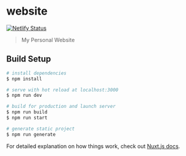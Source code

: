 # website

[![Netlify Status](https://api.netlify.com/api/v1/badges/36544b50-ac70-4202-adad-6e291f0c9247/deploy-status)](https://app.netlify.com/sites/georgesoteriou/deploys)

> My Personal Website

## Build Setup

```bash
# install dependencies
$ npm install

# serve with hot reload at localhost:3000
$ npm run dev

# build for production and launch server
$ npm run build
$ npm run start

# generate static project
$ npm run generate
```

For detailed explanation on how things work, check out [Nuxt.js docs](https://nuxtjs.org).
